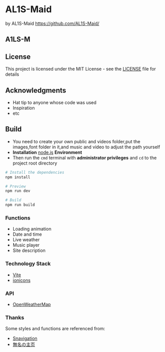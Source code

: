 # AL1S-Maid
by AL1S-Maid
https://github.com/AL1S-Maid/
<p>
<strong><h2>A1LS-M</h2></strong>
</p>

## License

This project is licensed under the MIT License - see the [LICENSE](LICENSE) file for details

## Acknowledgments

* Hat tip to anyone whose code was used
* Inspiration
* etc

## Build

* You need to create your own public and videos folder,put the images,font folder in it,and music and video to adjust the path yourself
* **Installation** [node.js](https://nodejs.org/zh-cn/) **Environment**
* Then run the `cmd` terminal with **administrator privileges** and `cd` to the project root directory

```bash
# Install the dependencies
npm install

# Preview
npm run dev

# Build
npm run build
```

### Functions

- Loading animation
- Date and time
- Live weather
- Music player
- Site description

### Technology Stack

* [Vite](https://vitejs.cn/vite3-cn/)
* [ionicons](https://ionic.io/ionicons)

### API

* [OpenWeatherMap](https:/openweathermap.org/)

### Thanks
Some styles and functions are referenced from:

* [Snavigation](https://nav.imsyy.top)
* [無名の主页](https://www.imsyy.top)
